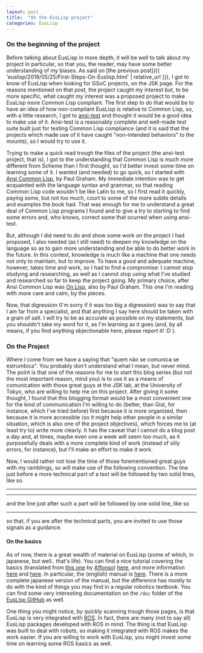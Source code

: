 ```yaml
---
layout: post
title:  "On the EusLisp project"
categories: EusLisp
---
```


### On the beginning of the project

Before talking about EusLisp in more depth, it will be well to talk about my project in particular,
so that you, the reader, may have some better understanding of my biases. As said on [the previous post]({{  'euslisp/2018/05/25/First-Steps-On-Euslisp.html' | relative_url }}), I got to know of EusLisp when looking for GSoC projects, on the JSK page.
For the reasons mentioned on that post, the project caught my interest but, to be more specific,
what caught my interest was a proposed project to make EusLisp more Common Lisp compliant. The first
step to do that would be to have an idea of how non-compliant EusLisp is relative to Common Lisp, so, with a little research,
I got to [ansi-test][ansi] and thought it would be a good idea to make use of it. Ansi-test is a
reasonably complete and well-made test suite built just for testing Common Lisp compliance (and it is
said that the projects which made use of it have caught "non-intended behaviors" to the mounts), so
I would try to use it.

Trying to make a quick read trough the files of the project (the ansi-test project, that is), I got to the
understanding that Common Lisp is much more different from Scheme than I first thought, so I'd
better invest some time on learning some of it. I wanted (and needed) to go quick, so I started with [Ansi
Common Lisp][ansi-cl], by Paul Graham. My immediate intention was to get acquainted with the
language syntax and grammar, so that reading Common Lisp code wouldn't be like Latin to me, so I first read it quickly, paying
some, but not too much, court to some of the more subtle details and examples the book had. That was
enough for me to understand a great deal of Common Lisp programs I found and to give a try to
starting to find some errors and, who knows, correct some that ocurred when using ansi-test.

But, although I did need to do and show some work on the project I had proposed, I also needed (as I
still need) to deepen my knowledge on the language so as to gain more understanding and
be able to do better work in the future. In this context, knowledge is much like a machine that one
needs not only to maintain, but to improve. To have a good and adequate machine, however, takes time
and work, so I had to find a compromise: I cannot stop studying and researching, as well as I
cannot stop using what I've studied and researched so far to keep the project going. My primary choice, after Ansi
Common Lisp was [On Lisp][on-lisp], also by Paul Graham. This one I'm reading with more care and calm,
by the pieces.

Now, that digression (I'm sorry if it was too big a digression) was to say that I am far from a
specialist, and that anything I say here should be taken with a grain of salt. I will try to be as
accurate as possible on my statements, but you shouldn't take my word for it, as I'm learning as it goes (and, by all
means, if you find anything objectionable here, please report it! :D ).


### On the Project


Where I come from we have a saying that "quem não se comunica se estrumbica". You probably don't
understand what I mean, but never mind. The point is that one of the reasons for me to start
this blog series (but not the most important reason, mind you) is to use it as a means of comunication with those great guys at the JSK lab, at
the University of Tokyo, who are willing to help me on this project. After giving it some thought, I found that this
blogging format would be a most convenient one for the kind of communication I'm willing to do (better, than Gist, for
instance, which I've tried before) first because it is more organized, then because it is more
accessible (so it might help other people in a similar situation, which is also one of the project
objectives), which forces me to (at least try to) write more clearly. It has the caveat that I cannot do a
blog post a day and, at times, maybe even one a week will seem too much, as it purposefully deals
with a more complete kind of work (instead of silly errors, for instance), but I'll make an effort
to make it work.

Now, I would rather not lose the time of those forementioned great guys with my ramblings, so will
make use of the following convention. The line just before a more technical part of a text will be
followed by two solid lines, like so

---
---

and the line just after such a part will be followed by one solid line, like so

---

so that, if you are after the technical parts, you are invited to use those signals as a guidance.

#### On the basics

As of now, there is a great wealth of material on EusLisp (some of which, in japanese, but well..
that's life). You can find a nice tutorial covering the basics (translated from [this one][ja-tut] by [Affonso][affonso])
[here][en-tut], and more information [here][Eus] and [here][jskeus]. In particular, the (english) manual is [here][manual-en].
There is a more complete japanese version of the manual, but the difference has mostly to do with
the kind of things you may find in a regular robotics textbook. You can find some very interesting
documentation on the `/doc` folder of the [EusLisp GitHub][Eus] as well.

One thing you might notice, by quickly scanning trough those pages, is that EusLisp is very integrated with [ROS][ros].
In fact, there are many (not to say all) EusLisp packages developed with ROS in mind. The thing is
that EusLisp was built to deal with robots, so making it integrated with ROS makes the work easier.
If you are willing to work with EusLisp, you might invest some time on learning some ROS basics as
well.



[ansi]:        https://common-lisp.net/project/ansi-test/
[ansi-cl]:     http://www.paulgraham.com/acl.html
[on-lisp]:     http://www.paulgraham.com/onlisp.html
[ja-tut]:      http://euslisp-tutorial.readthedocs.io/ja/latest/
[en-tut]:      http://euslisp-tutorial.readthedocs.io/en/latest/
[affonso]:     https://github.com/Affonso-Gui/
[Eus]:         https://github.com/euslisp/EusLisp
[jskeus]:      https://github.com/euslisp/jskeus
[manual-en]:   https://github.com/euslisp/EusLisp/raw/master/doc/latex/manual.pdf
[ros]:         http://www.ros.org/
